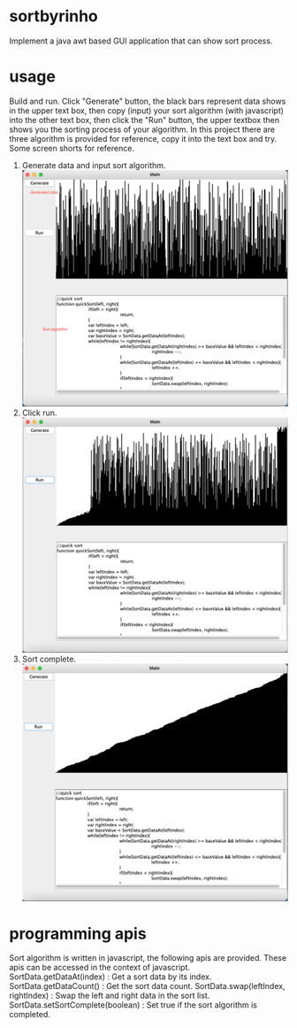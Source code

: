 # sortbyrinho
Implement a java awt based GUI application that can show sort process.

# usage
Build and run. Click "Generate" button, the black bars represent data shows in the upper text box,
then copy (input) your sort algorithm (with javascript) into the other text box, then click the "Run" button,
the upper textbox then shows you the sorting process of your algorithm.
In this project there are three algorithm is provided for reference, copy it into the text box and try.
Some screen shorts for reference.
1. Generate data and input sort algorithm.
![first step](https://github.com/bluezealot/sortbyrinho/blob/main/images/GeneratedData.png?raw=true)
2. Click run.
![second step](https://github.com/bluezealot/sortbyrinho/blob/main/images/Sorting.png?raw=true)
3. Sort complete.
![third step](https://github.com/bluezealot/sortbyrinho/blob/main/images/SortComplete.png?raw=true)

# programming apis
Sort algorithm is written in javascript, the following apis are provided. 
These apis can be accessed in the context of javascript.
SortData.getDataAt(index) : Get a sort data by its index.
SortData.getDataCount() : Get the sort data count.
SortData.swap(leftIndex, rightIndex) : Swap the left and right data in the sort list.
SortData.setSortComplete(boolean) : Set true if the sort algorithm is completed.